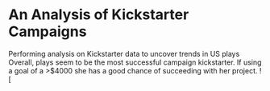 # An Analysis of Kickstarter Campaigns
Performing analysis on Kickstarter data to uncover trends in US plays
Overall, plays seem to be the most successful campaign kickstarter. If using a goal of a >$4000 she has a good chance of succeeding with her project. 
![
